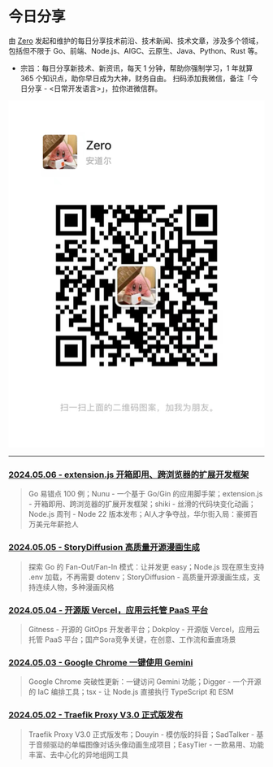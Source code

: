 # 今日分享 

由 [Zero](https://github.com/whatwewant) 发起和维护的每日分享技术前沿、技术新闻、技术文章，涉及多个领域，包括但不限于 Go、前端、Node.js、AIGC、云原生、Java、Python、Rust 等。

* 宗旨：每日分享新技术、新资讯，每天 1 分钟，帮助你强制学习，1 年就算 365 个知识点，助你早日成为大神，财务自由。
扫码添加我微信，备注「今日分享 - <日常开发语言>」，拉你进微信群。

![](./images/WeChat-QRCode.png)

--------

### [2024.05.06 - extension.js 开箱即用、跨浏览器的扩展开发框架](./2024.05.06.md)

> Go 易错点 100 例；Nunu - 一个基于 Go/Gin 的应用脚手架；extension.js - 开箱即用、跨浏览器的扩展开发框架；shiki - 丝滑的代码块变化动画；Node.js 周刊 - Node 22 版本发布；AI人才争夺战，华尔街入局：豪掷百万美元年薪抢人

### [2024.05.05 - StoryDiffusion 高质量开源漫画生成](./2024.05.05.md)

> 探索 Go 的 Fan-Out/Fan-In 模式：让并发更 easy；Node.js 现在原生支持 .env 加载，不再需要 dotenv；StoryDiffusion - 高质量开源漫画生成，支持连续人物，多种漫画风格

### [2024.05.04 - 开源版 Vercel，应用云托管 PaaS 平台](./2024.05.04.md)

> Gitness - 开源的 GitOps 开发者平台；Dokploy - 开源版 Vercel，应用云托管 PaaS 平台；国产Sora竞争关键，在创意、工作流和垂直场景

### [2024.05.03 - Google Chrome 一键使用 Gemini](./2024.05.03.md)

> Google Chrome 突破性更新：一键访问 Gemini 功能；Digger - 一个开源的 IaC 编排工具；tsx - 让 Node.js 直接执行 TypeScript 和 ESM

### [2024.05.02 - Traefik Proxy V3.0 正式版发布](./2024.05.02.md)

> Traefik Proxy V3.0 正式版发布；Douyin - 模仿版的抖音；SadTalker - 基于音频驱动的单幅图像对话头像动画生成项目；EasyTier - 一款易用、功能丰富、去中心化的异地组网工具
